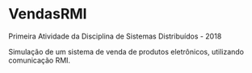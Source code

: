 # VendasRMI
Primeira Atividade da Disciplina de Sistemas Distribuídos - 2018

Simulação de um sistema de venda de produtos eletrônicos, utilizando comunicação RMI.
